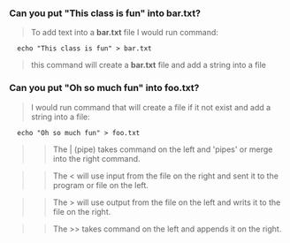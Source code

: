 ### Can you put "This class is fun" into bar.txt?
> To add text into a **bar.txt** file I would run command:

      echo "This class is fun" > bar.txt
      
> this command will create a **bar.txt** file and add a string into a file

### Can you put "Oh so much fun" into foo.txt?
> I would run command that will create a file if it not exist and add a string into a file:

      echo "Oh so much fun" > foo.txt
      
>> The | (pipe) takes command on the left and 'pipes' or merge into the right command.

>> The < will use input from the file on the right and sent it to the program or file on the left.

>> The > will use output from the file on the left and writs it to the file on the right.

>> The >> takes command on the left and appends it on the right.
